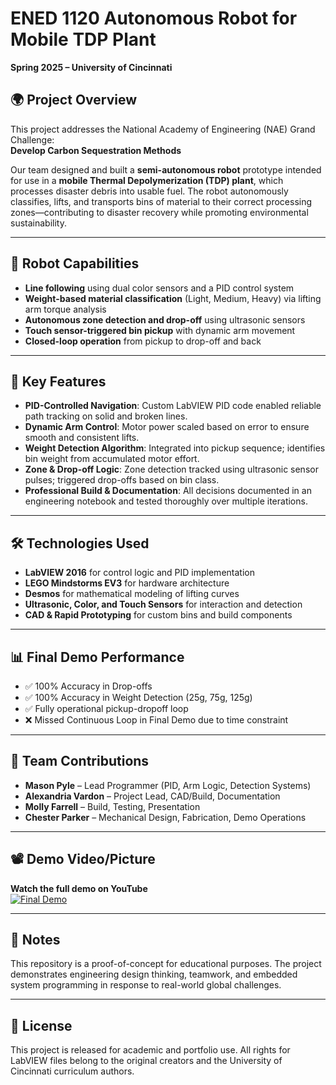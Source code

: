 # ENED 1120 Autonomous Robot for Mobile TDP Plant  
**Spring 2025 – University of Cincinnati**

## 🌍 Project Overview

This project addresses the National Academy of Engineering (NAE) Grand Challenge:  
**Develop Carbon Sequestration Methods**

Our team designed and built a **semi-autonomous robot** prototype intended for use in a **mobile Thermal Depolymerization (TDP) plant**, which processes disaster debris into usable fuel. The robot autonomously classifies, lifts, and transports bins of material to their correct processing zones—contributing to disaster recovery while promoting environmental sustainability.

---

## 🤖 Robot Capabilities

- **Line following** using dual color sensors and a PID control system  
- **Weight-based material classification** (Light, Medium, Heavy) via lifting arm torque analysis  
- **Autonomous zone detection and drop-off** using ultrasonic sensors  
- **Touch sensor-triggered bin pickup** with dynamic arm movement  
- **Closed-loop operation** from pickup to drop-off and back

---

## 🧠 Key Features

- **PID-Controlled Navigation**: Custom LabVIEW PID code enabled reliable path tracking on solid and broken lines.
- **Dynamic Arm Control**: Motor power scaled based on error to ensure smooth and consistent lifts.
- **Weight Detection Algorithm**: Integrated into pickup sequence; identifies bin weight from accumulated motor effort.
- **Zone & Drop-off Logic**: Zone detection tracked using ultrasonic sensor pulses; triggered drop-offs based on bin class.
- **Professional Build & Documentation**: All decisions documented in an engineering notebook and tested thoroughly over multiple iterations.

---

## 🛠️ Technologies Used

- **LabVIEW 2016** for control logic and PID implementation  
- **LEGO Mindstorms EV3** for hardware architecture  
- **Desmos** for mathematical modeling of lifting curves  
- **Ultrasonic, Color, and Touch Sensors** for interaction and detection  
- **CAD & Rapid Prototyping** for custom bins and build components

---

## 📊 Final Demo Performance

- ✅ 100% Accuracy in Drop-offs  
- ✅ 100% Accuracy in Weight Detection (25g, 75g, 125g)  
- ✅ Fully operational pickup-dropoff loop  
- ❌ Missed Continuous Loop in Final Demo due to time constraint

---

## 🙌 Team Contributions

- **Mason Pyle** – Lead Programmer (PID, Arm Logic, Detection Systems)  
- **Alexandria Vardon** – Project Lead, CAD/Build, Documentation  
- **Molly Farrell** – Build, Testing, Presentation  
- **Chester Parker** – Mechanical Design, Fabrication, Demo Operations  

---

## 📽️ Demo Video/Picture
**Watch the full demo on YouTube**  
[![Final Demo](https://img.youtube.com/vi/uCwxQbQjLqI/0.jpg)](https://youtu.be/uCwxQbQjLqI)

---

## 📌 Notes

This repository is a proof-of-concept for educational purposes. The project demonstrates engineering design thinking, teamwork, and embedded system programming in response to real-world global challenges.

---

## 📜 License

This project is released for academic and portfolio use. All rights for LabVIEW files belong to the original creators and the University of Cincinnati curriculum authors.


